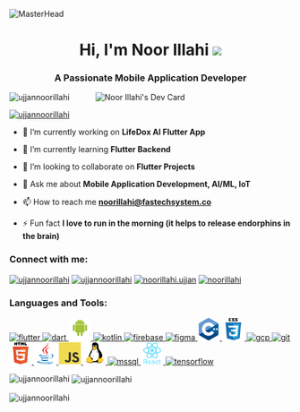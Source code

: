 ![MasterHead](https://1.bp.blogspot.com/-7A4WynwLsMw/XbBpCXG8fHI/AAAAAAAAMt4/uOa1bpLskYgrwGbllhSu2SDj_Mig8SXJQCLcBGAsYHQ/s1600/2000_600px.gif)
<h1 align="center"> Hi, I'm Noor Illahi <img src="https://github.com/TheDudeThatCode/TheDudeThatCode/blob/master/Assets/Hi.gif" width="29px"></h1>

<h3 align="center">A Passionate Mobile Application Developer</h3>
<a href="https://app.daily.dev/ujjannoorillahi"><img src="https://api.daily.dev/devcards/6aac2b0afe6f4a07b859335bb359896a.png?r=2jd" align="right" width="350" alt="Noor Illahi's Dev Card"/></a>
<p align="left"> <img src="https://komarev.com/ghpvc/?username=ujjannoorillahi&label=Profile%20views&color=0e75b6&style=flat" alt="ujjannoorillahi" /> </p>

<p align="left"> <a href="https://twitter.com/ujjannoorillahi" target="blank"><img src="https://img.shields.io/twitter/follow/ujjannoorillahi?logo=twitter&style=for-the-badge" alt="ujjannoorillahi" /></a> </p>

- 🔭 I’m currently working on **LifeDox AI Flutter App**

- 🌱 I’m currently learning **Flutter Backend**

- 👯 I’m looking to collaborate on **Flutter Projects**

- 💬 Ask me about **Mobile Application Development, AI/ML, IoT**

- 📫 How to reach me **noorillahi@fastechsystem.co**

- ⚡ Fun fact **I love to run in the morning (it helps to release endorphins in the brain)**

<h3 align="left">Connect with me:</h3>
<p align="left">
<a href="https://twitter.com/ujjannoorillahi" target="blank"><img align="center" src="https://raw.githubusercontent.com/rahuldkjain/github-profile-readme-generator/master/src/images/icons/Social/twitter.svg" alt="ujjannoorillahi" height="30" width="40" /></a>
<a href="https://linkedin.com/in/ujjannoorillahi" target="blank"><img align="center" src="https://raw.githubusercontent.com/rahuldkjain/github-profile-readme-generator/master/src/images/icons/Social/linked-in-alt.svg" alt="ujjannoorillahi" height="30" width="40" /></a>
<a href="https://fb.com/noorillahi.ujjan" target="blank"><img align="center" src="https://raw.githubusercontent.com/rahuldkjain/github-profile-readme-generator/master/src/images/icons/Social/facebook.svg" alt="noorillahi.ujjan" height="30" width="40" /></a>
<a href="https://instagram.com/noorillahi" target="blank"><img align="center" src="https://raw.githubusercontent.com/rahuldkjain/github-profile-readme-generator/master/src/images/icons/Social/instagram.svg" alt="noorillahi" height="30" width="40" /></a>
</p>

<h3 align="left">Languages and Tools:</h3>

<p align="left"> 
    <a href="https://flutter.dev" target="_blank" rel="noreferrer"> <img src="https://www.vectorlogo.zone/logos/flutterio/flutterio-icon.svg" alt="flutter" width="40" height="40"/> </a>
<a href="https://dart.dev" target="_blank" rel="noreferrer"> <img src="https://www.vectorlogo.zone/logos/dartlang/dartlang-icon.svg" alt="dart" width="40" height="40"/> </a>
    <a href="https://developer.android.com" target="_blank" rel="noreferrer"> <img src="https://raw.githubusercontent.com/devicons/devicon/master/icons/android/android-original-wordmark.svg" alt="android" width="40" height="40"/> </a>
<a href="https://kotlinlang.org" target="_blank" rel="noreferrer"> <img src="https://www.vectorlogo.zone/logos/kotlinlang/kotlinlang-icon.svg" alt="kotlin" width="40" height="40"/> </a> <a href="https://firebase.google.com/" target="_blank" rel="noreferrer"> <img src="https://www.vectorlogo.zone/logos/firebase/firebase-icon.svg" alt="firebase" width="40" height="40"/> </a> <a href="https://www.figma.com/" target="_blank" rel="noreferrer"> <img src="https://www.vectorlogo.zone/logos/figma/figma-icon.svg" alt="figma" width="40" height="40"/> </a> <a href="https://www.w3schools.com/cpp/" target="_blank" rel="noreferrer"> <img src="https://raw.githubusercontent.com/devicons/devicon/master/icons/cplusplus/cplusplus-original.svg" alt="cplusplus" width="40" height="40"/> </a> <a href="https://www.w3schools.com/css/" target="_blank" rel="noreferrer"> <img src="https://raw.githubusercontent.com/devicons/devicon/master/icons/css3/css3-original-wordmark.svg" alt="css3" width="40" height="40"/> </a>   <a href="https://cloud.google.com" target="_blank" rel="noreferrer"> <img src="https://www.vectorlogo.zone/logos/google_cloud/google_cloud-icon.svg" alt="gcp" width="40" height="40"/> </a> <a href="https://git-scm.com/" target="_blank" rel="noreferrer"> <img src="https://www.vectorlogo.zone/logos/git-scm/git-scm-icon.svg" alt="git" width="40" height="40"/> </a> <a href="https://www.w3.org/html/" target="_blank" rel="noreferrer"> <img src="https://raw.githubusercontent.com/devicons/devicon/master/icons/html5/html5-original-wordmark.svg" alt="html5" width="40" height="40"/> </a> <a href="https://www.java.com" target="_blank" rel="noreferrer"> <img src="https://raw.githubusercontent.com/devicons/devicon/master/icons/java/java-original.svg" alt="java" width="40" height="40"/> </a> <a href="https://developer.mozilla.org/en-US/docs/Web/JavaScript" target="_blank" rel="noreferrer"> <img src="https://raw.githubusercontent.com/devicons/devicon/master/icons/javascript/javascript-original.svg" alt="javascript" width="40" height="40"/> </a>  <a href="https://www.linux.org/" target="_blank" rel="noreferrer"> <img src="https://raw.githubusercontent.com/devicons/devicon/master/icons/linux/linux-original.svg" alt="linux" width="40" height="40"/> </a> <a href="https://www.microsoft.com/en-us/sql-server" target="_blank" rel="noreferrer"> <img src="https://www.svgrepo.com/show/303229/microsoft-sql-server-logo.svg" alt="mssql" width="40" height="40"/> </a> 
 <a href="https://reactjs.org/" target="_blank" rel="noreferrer"> <img src="https://raw.githubusercontent.com/devicons/devicon/master/icons/react/react-original-wordmark.svg" alt="react" width="40" height="40"/> </a> <a href="https://www.tensorflow.org" target="_blank" rel="noreferrer"> <img src="https://www.vectorlogo.zone/logos/tensorflow/tensorflow-icon.svg" alt="tensorflow" width="40" height="40"/> </a>  </p>

<p><img align="left" src="https://github-readme-stats.vercel.app/api/top-langs?username=ujjannoorillahi&show_icons=true&locale=en&layout=compact" alt="ujjannoorillahi" /></p>

<p>&nbsp;<img align="center" src="https://github-readme-stats.vercel.app/api?username=ujjannoorillahi&show_icons=true&locale=en" alt="ujjannoorillahi" /></p>

<p><img align="center" src="https://github-readme-streak-stats.herokuapp.com/?user=ujjannoorillahi&" alt="ujjannoorillahi" /></p>
